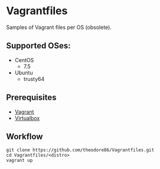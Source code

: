 # Vagrantfiles

Samples of Vagrant files per OS (obsolete).

## Supported OSes:

* CentOS
  * 7.5
* Ubuntu
  * trusty64

## Prerequisites

* [Vagrant](https://www.vagrantup.com)
* [Virtualbox](https://www.virtualbox.org/wiki/Downloads)

## Workflow

```console
git clone https://github.com/theodore86/Vagrantfiles.git
cd Vagrantfiles/<distro>
vagrant up
```
